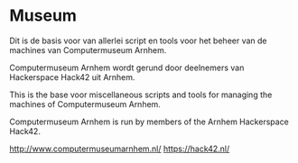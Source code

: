 Museum
======

Dit is de basis voor van allerlei script en tools voor het beheer van de machines van
Computermuseum Arnhem.

Computermuseum Arnhem wordt gerund door deelnemers van Hackerspace Hack42 uit Arnhem.

This is the base voor miscellaneous scripts and tools for managing the machines of 
Computermuseum Arnhem.

Computermuseum Arnhem is run by members of the Arnhem Hackerspace Hack42.

http://www.computermuseumarnhem.nl/
https://hack42.nl/

